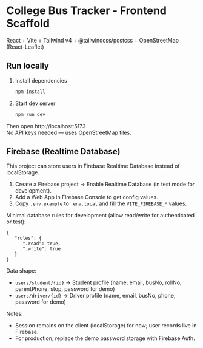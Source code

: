 
# College Bus Tracker - Frontend Scaffold

React + Vite + Tailwind v4 + @tailwindcss/postcss + OpenStreetMap (React-Leaflet)

## Run locally
1. Install dependencies  
   ```bash
   npm install
   ```
2. Start dev server  
   ```bash
   npm run dev
   ```

Then open http://localhost:5173  
No API keys needed — uses OpenStreetMap tiles.

## Firebase (Realtime Database)

This project can store users in Firebase Realtime Database instead of localStorage.

1) Create a Firebase project → Enable Realtime Database (in test mode for development).
2) Add a Web App in Firebase Console to get config values.
3) Copy `.env.example` to `.env.local` and fill the `VITE_FIREBASE_*` values.

Minimal database rules for development (allow read/write for authenticated or test):

```
{
   "rules": {
      ".read": true,
      ".write": true
   }
}
```

Data shape:
- `users/student/{id}` → Student profile (name, email, busNo, rollNo, parentPhone, stop, password for demo)
- `users/driver/{id}` → Driver profile (name, email, busNo, phone, password for demo)

Notes:
- Session remains on the client (localStorage) for now; user records live in Firebase.
- For production, replace the demo password storage with Firebase Auth.

